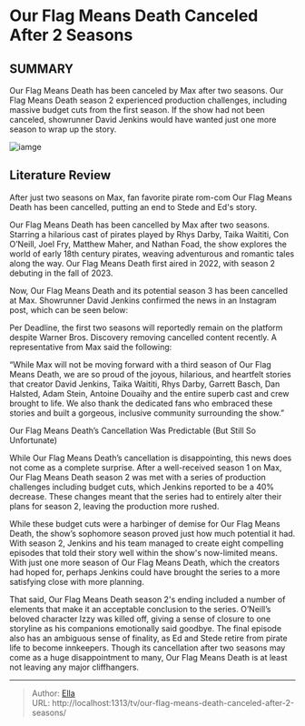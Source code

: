 # Our Flag Means Death Canceled After 2 Seasons


## SUMMARY 



  Our Flag Means Death has been canceled by Max after two seasons.   Our Flag Means Death season 2 experienced production challenges, including massive budget cuts from the first season.   If the show had not been canceled, showrunner David Jenkins would have wanted just one more season to wrap up the story.  

![iamge](https://static1.srcdn.com/wordpress/wp-content/uploads/2024/01/ed-teach-looking-down-reading-a-letter-in-our-flag-means-death-season-2.jpg)

## Literature Review
After just two seasons on Max, fan favorite pirate rom-com Our Flag Means Death has been cancelled, putting an end to Stede and Ed&#39;s story.




Our Flag Means Death has been cancelled by Max after two seasons. Starring a hilarious cast of pirates played by Rhys Darby, Taika Waititi, Con O’Neill, Joel Fry, Matthew Maher, and Nathan Foad, the show explores the world of early 18th century pirates, weaving adventurous and romantic tales along the way. Our Flag Means Death first aired in 2022, with season 2 debuting in the fall of 2023.




Now, Our Flag Means Death and its potential season 3 has been cancelled at Max. Showrunner David Jenkins confirmed the news in an Instagram post, which can be seen below:


 

Per Deadline, the first two seasons will reportedly remain on the platform despite Warner Bros. Discovery removing cancelled content recently. A representative from Max said the following:


“While Max will not be moving forward with a third season of Our Flag Means Death, we are so proud of the joyous, hilarious, and heartfelt stories that creator David Jenkins, Taika Waititi, Rhys Darby, Garrett Basch, Dan Halsted, Adam Stein, Antoine Douaihy and the entire superb cast and crew brought to life. We also thank the dedicated fans who embraced these stories and built a gorgeous, inclusive community surrounding the show.”






 Our Flag Means Death’s Cancellation Was Predictable (But Still So Unfortunate) 
         

While Our Flag Means Death’s cancellation is disappointing, this news does not come as a complete surprise. After a well-received season 1 on Max, Our Flag Means Death season 2 was met with a series of production challenges including budget cuts, which Jenkins reported to be a 40% decrease. These changes meant that the series had to entirely alter their plans for season 2, leaving the production more rushed.

While these budget cuts were a harbinger of demise for Our Flag Means Death, the show’s sophomore season proved just how much potential it had. With season 2, Jenkins and his team managed to create eight compelling episodes that told their story well within the show&#39;s now-limited means. With just one more season of Our Flag Means Death, which the creators had hoped for, perhaps Jenkins could have brought the series to a more satisfying close with more planning.




That said, Our Flag Means Death season 2&#39;s ending included a number of elements that make it an acceptable conclusion to the series. O’Neill’s beloved character Izzy was killed off, giving a sense of closure to one storyline as his companions emotionally said goodbye. The final episode also has an ambiguous sense of finality, as Ed and Stede retire from pirate life to become innkeepers. Though its cancellation after two seasons may come as a huge disappointment to many, Our Flag Means Death is at least not leaving any major cliffhangers.



---

> Author: [Ella](https://instagram.hk.cn/)  
> URL: http://localhost:1313/tv/our-flag-means-death-canceled-after-2-seasons/  

